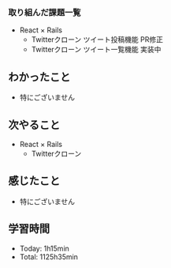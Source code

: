 ### 取り組んだ課題一覧
- React × Rails
  - Twitterクローン ツイート投稿機能 PR修正
  - Twitterクローン ツイート一覧機能 実装中
## わかったこと
- 特にございません
## 次やること
- React × Rails
  - Twitterクローン
## 感じたこと
- 特にございません
## 学習時間
- Today: 1h15min
- Total: 1125h35min